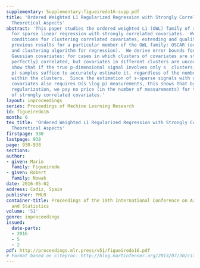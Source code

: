 ```yaml
---
supplementary: Supplementary:figueiredo16-supp.pdf
title: 'Ordered Weighted L1 Regularized Regression with Strongly Correlated Covariates:
  Theoretical Aspects'
abstract: 'This paper studies the ordered weighted L1 (OWL) family of regularizers
  for sparse linear regression with strongly correlated covariates.  We prove sufficient
  conditions for clustering correlated covariates, extending and qualitatively strengthening
  previous results for a particular member of the OWL family: OSCAR (octagonal shrinkage
  and clustering algorithm for regression).  We derive error bounds for OWL with correlated
  Gaussian covariates: for cases in which clusters of covariates are strongly (even
  perfectly) correlated, but covariates in different clusters are uncorrelated, we
  show that if the true p-dimensional signal involves only s  clusters, then O(s \log
  p) samples suffice to accurately estimate it, regardless of the number of coefficients
  within the clusters.  Since the estimation of s-sparse signals with completely independent
  covariates also requires O(s \log p) measurements, this shows that by using OWL
  regularization, we pay no price (in the number of measurements) for the presence
  of strongly correlated covariates.'
layout: inproceedings
series: Proceedings of Machine Learning Research
id: figueiredo16
month: 0
tex_title: 'Ordered Weighted L1 Regularized Regression with Strongly Correlated Covariates:
  Theoretical Aspects'
firstpage: 930
lastpage: 938
page: 930-938
sections: 
author:
- given: Mario
  family: Figueiredo
- given: Robert
  family: Nowak
date: 2016-05-02
address: Cadiz, Spain
publisher: PMLR
container-title: Proceedings of the 19th International Conference on Artificial Intelligence
  and Statistics
volume: '51'
genre: inproceedings
issued:
  date-parts:
  - 2016
  - 5
  - 2
pdf: http://proceedings.mlr.press/v51/figueiredo16.pdf
# Format based on citeproc: http://blog.martinfenner.org/2013/07/30/citeproc-yaml-for-bibliographies/
---
```

